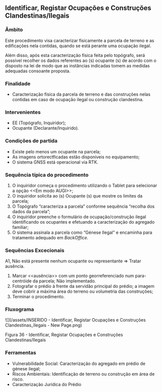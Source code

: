 ## Identificar, Registar Ocupações e Construções Clandestinas/Ilegais

### Âmbito

Este procedimento visa caracterizar fisicamente a parcela de terreno e as edificações nela contidas, quando se está perante uma ocupação ilegal.

Além disso, após esta caracterização física feita pelo topógrafo, será possível recolher os dados referentes ao \(s\) ocupante \(s\) de acordo com o disposto na lei de modo que as instâncias indicadas tomem as medidas adequadas consoante proposta.

### Finalidade

* Caracterização física da parcela de terreno e das construções nelas contidas em caso de ocupação ilegal ou construção clandestina.

### Intervenientes

* EE \(Topógrafo, Inquiridor\);
* Ocupante \(Declarante/Inquirido\).

### Condições de partida

* Existe pelo menos um ocupante na parcela;
* As imagens ortorectficadas estão disponíveis no equipamento;
* O sistema GNSS está operacional via RTK.

### Sequência típica do procedimento

1. O inquiridor começa o procedimento utilizando o Tablet para selecionar a opção &lt;&lt;Em modo AUGI&gt;&gt;;
2. O inquiridor solicita ao \(s\) Ocupante \(s\) que mostre os limites da parcela;
3. O Topógrafo “caracteriza a parcela” conforme sequência “recolha dos dados da parcela”;
4. O inquiridor preenche o formulário de ocupação/construção ilegal identificando os ocupantes e efetuando a caracterização do agregado familiar;
5. O sistema assinala a parcela como “Génese Ilegal” e encaminha para tratamento adequado em _BackOffice._

### Sequências Excecionais

A1, Não está presente nenhum ocupante ou representante =&gt; Tratar ausência.

1. Marcar &lt;&lt;ausência&gt;&gt; com um ponto georreferenciado num para-centróide da parcela; Não implementado.
2. Fotografar o prédio à frente da servidão principal do prédio; a imagem deve cobrir a máxima área do terreno ou volumetria das construções;
3. Terminar o procedimento.

### Fluxograma

![](/assets/INSERIDO - Identificar, Registar Ocupações e Construções Clandestinas_Ilegais - New Page.png)

Figura 36 - Identificar, Registar Ocupações e Construções Clandestinas/Ilegais

### Ferramentas

* Vulnerabilidade Social: Caracterização do agregado em prédio de génese ilegal;
* Riscos Ambientais: Identificação de terreno ou construção em área de risco.
* Caracterização Jurídica do Prédio



